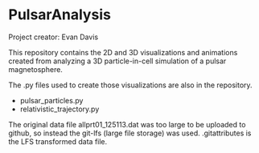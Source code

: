 # PulsarAnalysis

Project creator: Evan Davis

This repository contains the 2D and 3D visualizations and animations created from analyzing a 3D particle-in-cell simulation of a pulsar magnetosphere.

The .py files used to create those visualizations are also in the repository.
  - pulsar_particles.py
  - relativistic_trajectory.py
  
The original data file allprt01_125113.dat was too large to be uploaded to github, so instead the git-lfs (large file storage) was used.
.gitattributes is the LFS transformed data file.

